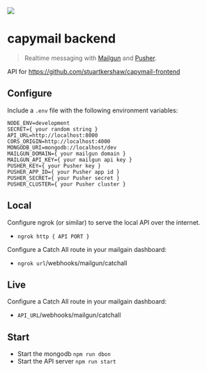 <img src="https://cdn.theatlantic.com/assets/media/img/photo/2018/11/photos-companionable-capybaras/c02_142762210/main_900.jpg?1543518717" />

capymail backend
===
> Realtime messaging with <a href="https://www.mailgun.com/">Mailgun</a> and <a href="https://pusher.com/">Pusher</a>.

API for https://github.com/stuartkershaw/capymail-frontend

## Configure

Include a `.env` file with the following environment variables:

```
NODE_ENV=development
SECRET={ your random string }
API_URL=http://localhost:8000
CORS_ORIGIN=http://localhost:4000
MONGODB_URI=mongodb://localhost/dev
MAILGUN_DOMAIN={ your mailgun domain }
MAILGUN_API_KEY={ your mailgun api key }
PUSHER_KEY={ your Pusher key }
PUSHER_APP_ID={ your Pusher app id }
PUSHER_SECRET={ your Pusher secret }
PUSHER_CLUSTER={ your Pusher cluster }
```

## Local
Configure ngrok (or similar) to serve the local API over the internet.
* `ngrok http { API PORT }`

Configure a Catch All route in your mailgain dashboard:
* `ngrok url`/webhooks/mailgun/catchall

## Live
Configure a Catch All route in your mailgain dashboard:
* `API_URL`/webhooks/mailgun/catchall

## Start
* Start the mongodb `npm run dbon`
* Start the API server `npm run start`
